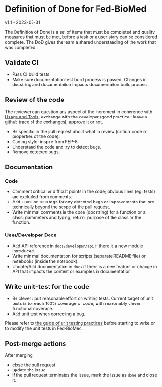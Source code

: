 # Definition of Done for Fed-BioMed

v1.1 - 2023-05-31


The Definition of Done is a set of items that must be completed and quality measures that must be met, before a task or a user story can be considered complete. The DoD gives the team a shared understanding of the work that was completed. 

## Validate CI

- Pass CI build tests 
- Make sure documentation test build process is passed. Changes in docstring and documentation impacts documentation build process.  


## Review of the code 

The reviewer can question any aspect of the increment in coherence with [Usage and Tools](./usage_and_tools.md#merge-request), exchange with the developer (good practice : leave a github trace of the exchanges), approve it or not.

- Be specific in the pull request about what to review (critical code or properties of the code).
- Coding style: inspire from PEP-8.
- Understand the code and try to detect bugs.
- Remove detected bugs.

## Documentation

### Code 
- Comment critical or difficult points in the code; obvious lines (eg: tests) are excluded from comments.
- Add `FIXME` or `TODO` tags for any detected bugs or improvements that are technically beyond the scope of the pull request.
- Write minimal comments in the code (docstring) for a function or a class: parameters and typing, return, purpose of the class or the function.


### User/Developer Docs
- Add API reference in `docs/developer/api` if there is a new module introduced.
- Write minimal documentation for scripts (separate README file) or notebooks (inside the notebook).
- Update/Add documentation in `docs` if there is a new feature or change in API that impacts the content or examples in documentation.

## Write unit-test for the code

- Be clever : put reasonable effort on writing tests. Current target of unit tests is to reach 100% coverage of code, with reasonably clever functional coverage.
- Add unit test when correcting a bug.

Please refer to [the guide of unit testing practices](./testing-in-fedbiomed.md) before starting to write or to modify the unit tests in Fed-BioMed. 

## Post-merge actions

After merging:

- close the pull request
- update the issue
- if the pull request terminates the issue, mark the issue as `done` and close it.
